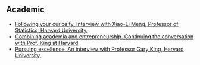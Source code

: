 
## Academic
- [Following your curiosity. Interview with Xiao-Li Meng, Professor of Statistics, Harvard University.](https://www.youtube.com/watch?v=qlfMbh1Arw0&amp;t=197s)
- [Combining academia and entrepreneurship. Continuing the conversation with Prof. King at Harvard](https://www.youtube.com/watch?v=qm3Brs9YucA)
- [Pursuing excellence. An interview with Professor Gary King, Harvard University,](https://www.youtube.com/watch?v=mjOsjmzVN1w)